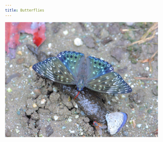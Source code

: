 ```yaml
---
title: Butterflies
---
```



![](files/dichorragia-nesimachus-and-celastrina-lavendularis.JPG "Dichorragia nesimachus and Celastrina lavendularis enjoying a meal, along with an unidentified fly.")




